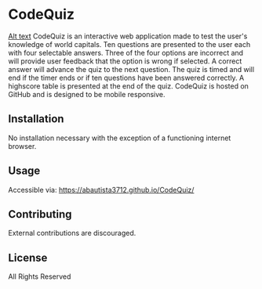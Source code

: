 # CodeQuiz

[Alt text](./assets/images/CodeQuizScreenshot.PNG?raw=true "Code Quiz")
CodeQuiz is an interactive web application made to test the user's knowledge of world capitals. Ten questions are presented to the user each with four selectable answers. Three of the four options are incorrect and will provide user feedback that the option is wrong if selected. A correct answer will advance the quiz to the next question. The quiz is timed and will end if the timer ends or if ten questions have been answered correctly. A highscore table is presented at the end of the quiz. CodeQuiz is hosted on GitHub and is designed to be mobile responsive.

## Installation

No installation necessary with the exception of a functioning internet browser.

## Usage

Accessible via:
https://abautista3712.github.io/CodeQuiz/

## Contributing

External contributions are discouraged.

## License

All Rights Reserved
